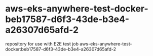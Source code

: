 # aws-eks-anywhere-test-docker-beb17587-d6f3-43de-b3e4-a26307d65afd-2
repository for use with E2E test job aws-eks-anywhere-test-docker:beb17587-d6f3-43de-b3e4-a26307d65afd-2
